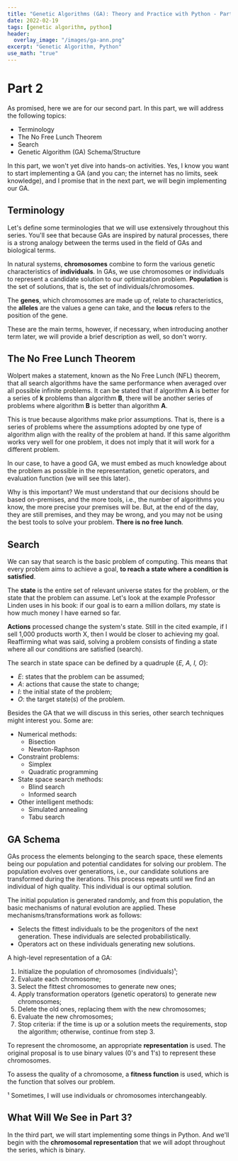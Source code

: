 ```yaml
---
title: "Genetic Algorithms (GA): Theory and Practice with Python - Part 2"
date: 2022-02-19
tags: [genetic algorithm, python]
header:
  overlay_image: "/images/ga-ann.png"
excerpt: "Genetic Algorithm, Python"
use_math: "true"
---
```


# Part 2

As promised, here we are for our second part. In this part, we will address the following topics:

- Terminology
- The No Free Lunch Theorem
- Search
- Genetic Algorithm (GA) Schema/Structure

In this part, we won't yet dive into hands-on activities. Yes, I know you want to start implementing a GA (and you can; the internet has no limits, seek knowledge), and I promise that in the next part, we will begin implementing our GA.

## Terminology

Let's define some terminologies that we will use extensively throughout this series. You'll see that because GAs are inspired by natural processes, there is a strong analogy between the terms used in the field of GAs and biological terms.

In natural systems, **chromosomes** combine to form the various genetic characteristics of **individuals**. In GAs, we use chromosomes or individuals to represent a candidate solution to our optimization problem. **Population** is the set of solutions, that is, the set of individuals/chromosomes.

The **genes**, which chromosomes are made up of, relate to characteristics, the **alleles** are the values a gene can take, and the **locus** refers to the position of the gene.

These are the main terms, however, if necessary, when introducing another term later, we will provide a brief description as well, so don't worry.

## The No Free Lunch Theorem

Wolpert makes a statement, known as the No Free Lunch (NFL) theorem, that all search algorithms have the same performance when averaged over all possible infinite problems. It can be stated that if algorithm **A** is better for a series of **k** problems than algorithm **B**, there will be another series of problems where algorithm **B** is better than algorithm **A**.

This is true because algorithms make prior assumptions. That is, there is a series of problems where the assumptions adopted by one type of algorithm align with the reality of the problem at hand. If this same algorithm works very well for one problem, it does not imply that it will work for a different problem.

In our case, to have a good GA, we must embed as much knowledge about the problem as possible in the representation, genetic operators, and evaluation function (we will see this later).

Why is this important? We must understand that our decisions should be based on-premises, and the more tools, i.e., the number of algorithms you know, the more precise your premises will be. But, at the end of the day, they are still premises, and they may be wrong, and you may not be using the best tools to solve your problem. **There is no free lunch**.

## Search

We can say that search is the basic problem of computing. This means that every problem aims to achieve a goal, **to reach a state where a condition is satisfied**.

The **state** is the entire set of relevant universe states for the problem, or the state that the problem can assume. Let's look at the example Professor Linden uses in his book: if our goal is to earn a million dollars, my state is how much money I have earned so far.

**Actions** processed change the system's state. Still in the cited example, if I sell 1,000 products worth X, then I would be closer to achieving my goal. Reaffirming what was said, solving a problem consists of finding a state where all our conditions are satisfied (search).

The search in state space can be defined by a quadruple {*E, A, I, O*}:

- *E*: states that the problem can be assumed;
- *A*: actions that cause the state to change;
- *I*: the initial state of the problem;
- *O*: the target state(s) of the problem.

Besides the GA that we will discuss in this series, other search techniques might interest you. Some are:

- Numerical methods:
  - Bisection
  - Newton-Raphson
- Constraint problems:
  - Simplex
  - Quadratic programming
- State space search methods:
  - Blind search
  - Informed search
- Other intelligent methods:
  - Simulated annealing
  - Tabu search

## GA Schema

GAs process the elements belonging to the search space, these elements being our population and potential candidates for solving our problem. The population evolves over generations, i.e., our candidate solutions are transformed during the iterations. This process repeats until we find an individual of high quality. This individual is our optimal solution.

The initial population is generated randomly, and from this population, the basic mechanisms of natural evolution are applied. These mechanisms/transformations work as follows:

- Selects the fittest individuals to be the progenitors of the next generation. These individuals are selected probabilistically.
- Operators act on these individuals generating new solutions.

A high-level representation of a GA:

1. Initialize the population of chromosomes (individuals)¹;
2. Evaluate each chromosome;
3. Select the fittest chromosomes to generate new ones;
4. Apply transformation operators (genetic operators) to generate new chromosomes;
5. Delete the old ones, replacing them with the new chromosomes;
6. Evaluate the new chromosomes;
7. Stop criteria: if the time is up or a solution meets the requirements, stop the algorithm; otherwise, continue from step 3.

To represent the chromosome, an appropriate **representation** is used. The original proposal is to use binary values (0's and 1's) to represent these chromosomes.

To assess the quality of a chromosome, a **fitness function** is used, which is the function that solves our problem.

¹ Sometimes, I will use individuals or chromosomes interchangeably.

## What Will We See in Part 3?

In the third part, we will start implementing some things in Python. And we'll begin with the **chromosomal representation** that we will adopt throughout the series, which is binary.
